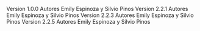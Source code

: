 
Version 1.0.0
Autores Emily Espinoza y Silvio Pinos
Version 2.2.1
Autores Emily Espinoza y Silvio Pinos
Version 2.2.3
Autores Emily Espinoza y Silvio Pinos
Version 2.2.5
Autores Emily Espinoza y Silvio Pinos

